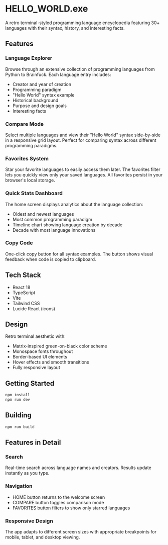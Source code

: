 # HELLO_WORLD.exe

A retro terminal-styled programming language encyclopedia featuring 30+ languages with their syntax, history, and interesting facts.

## Features

### Language Explorer
Browse through an extensive collection of programming languages from Python to Brainfuck. Each language entry includes:
- Creator and year of creation
- Programming paradigm
- "Hello World" syntax example
- Historical background
- Purpose and design goals
- Interesting facts

### Compare Mode
Select multiple languages and view their "Hello World" syntax side-by-side in a responsive grid layout. Perfect for comparing syntax across different programming paradigms.

### Favorites System
Star your favorite languages to easily access them later. The favorites filter lets you quickly view only your saved languages. All favorites persist in your browser's local storage.

### Quick Stats Dashboard
The home screen displays analytics about the language collection:
- Oldest and newest languages
- Most common programming paradigm
- Timeline chart showing language creation by decade
- Decade with most language innovations

### Copy Code
One-click copy button for all syntax examples. The button shows visual feedback when code is copied to clipboard.

## Tech Stack

- React 18
- TypeScript
- Vite
- Tailwind CSS
- Lucide React (icons)

## Design

Retro terminal aesthetic with:
- Matrix-inspired green-on-black color scheme
- Monospace fonts throughout
- Border-based UI elements
- Hover effects and smooth transitions
- Fully responsive layout

## Getting Started

```bash
npm install
npm run dev
```

## Building

```bash
npm run build
```

## Features in Detail

### Search
Real-time search across language names and creators. Results update instantly as you type.

### Navigation
- HOME button returns to the welcome screen
- COMPARE button toggles comparison mode
- FAVORITES button filters to show only starred languages

### Responsive Design
The app adapts to different screen sizes with appropriate breakpoints for mobile, tablet, and desktop viewing.
